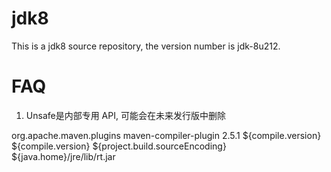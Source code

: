 # jdk8
This is a jdk8 source repository, the version number is jdk-8u212.

# FAQ
1. Unsafe是内部专用 API, 可能会在未来发行版中删除
<plugin>
    <groupId>org.apache.maven.plugins</groupId>
    <artifactId>maven-compiler-plugin</artifactId>
    <version>2.5.1</version>
    <configuration>
        <source>${compile.version}</source>
        <target>${compile.version}</target>
        <encoding>${project.build.sourceEncoding}</encoding>
        <compilerArguments>
            <!-- 请仔细检查你本地rt.jar具体的硬盘路径 -->
            <extdirs>${java.home}/jre/lib/rt.jar</extdirs>
        </compilerArguments>
    </configuration>
</plugin>


